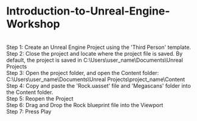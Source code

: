 # Introduction-to-Unreal-Engine-Workshop



<br />Step 1: Create an Unreal Engine Project using the 'Third Person' template.
<br />Step 2: Close the project and locate where the project file is saved. By default, the project is saved in C:\Users\user_name\Documents\Unreal Projects
<br />Step 3: Open the project folder, and open the Content folder: C:\Users\user_name\Documents\Unreal Projects\project_name\Content
<br />Step 4: Copy and paste the 'Rock.uasset' file and 'Megascans' folder into the Content folder.
<br />Step 5: Reopen the Project
<br />Step 6: Drag and Drop the Rock blueprint file into the Viewport
<br />Step 7: Press Play
